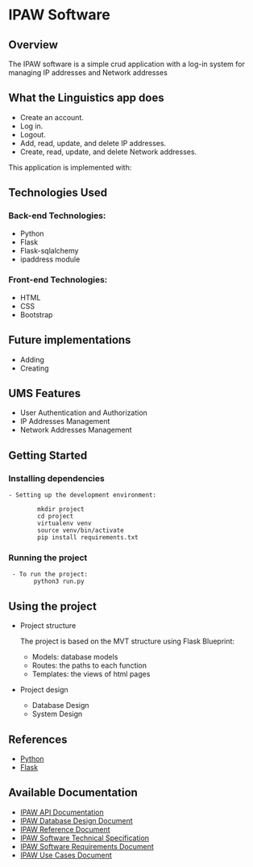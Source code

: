 # IPAW Software

 ## Overview
The IPAW software is a simple crud application with a log-in system for managing IP addresses and Network addresses

## What the Linguistics app does

- Create an account.
- Log in.
- Logout.
- Add, read, update, and delete IP addresses.
- Create, read, update, and delete Network addresses.

  
This application is implemented with:

## Technologies Used

### Back-end Technologies:

- Python
- Flask
- Flask-sqlalchemy
- ipaddress module

### Front-end Technologies:

- HTML
- CSS
- Bootstrap
  
<!--
## Challenges
- Challenge:
- Challenge: 
-->

## Future implementations 

   - Adding
   - Creating
   
## UMS Features

   - User Authentication and Authorization
   - IP Addresses Management
   - Network Addresses Management
  
  
     
## Getting Started

### Installing dependencies

    - Setting up the development environment:

            mkdir project
            cd project
            virtualenv venv
            source venv/bin/activate
            pip install requirements.txt
       
  ### Running the project
     - To run the project:
           python3 run.py

## Using the project
   - Project structure
     
     The project is based on the MVT structure using Flask Blueprint:
     
     - Models: database models
     - Routes: the paths to each function
     - Templates: the views of html pages
       
   - Project design
     
     - Database Design
     - System Design

## References
   - [Python](https://www.python.org/)
   - [Flask](https://flask.palletsprojects.com/en/stable/)

## Available Documentation
   - [IPAW API Documentation](https://www.blogger.com/blog/post/edit/6933722610381903803/4629798803395815001)
   - [IPAW Database Design Document](https://www.blogger.com/blog/post/edit/6933722610381903803/2044947375224858554)
   - [IPAW Reference Document](https://www.blogger.com/blog/post/edit/6933722610381903803/8245139298835483424)
   - [IPAW Software Technical Specification](https://www.blogger.com/blog/post/edit/6933722610381903803/4157607587030916964)
   - [IPAW Software Requirements Document](https://www.blogger.com/blog/post/edit/6933722610381903803/7494649792487314796)
   - [IPAW Use Cases Document](https://www.blogger.com/blog/post/edit/6933722610381903803/9062554147828738959)


     
 








